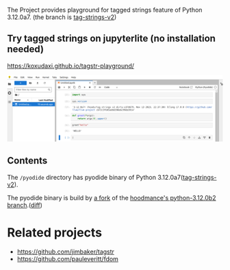 The Project provides playground for tagged strings feature of Python 3.12.0a7. (the branch is [tag-strings-v2](https://github.com/gvanrossum/cpython/tree/tag-strings-v2))

## Try tagged strings on jupyterlite (no installation needed)
 
https://koxudaxi.github.io/tagstr-playground/

![[simple](images/simple.png)](https://raw.githubusercontent.com/koxudaxi/tagstr-playground/main/docs/images/simple.png)



## Contents

The `/pyodide` directory has pyodide binary of Python 3.12.0a7([tag-strings-v2](https://github.com/gvanrossum/cpython/tree/tag-strings-v2)).

The pyodide binary is build by [a fork](https://github.com/koxudaxi/pyodide/tree/tag-strings-v2) of the [hoodmance's python-3.12.0b2 branch](https://github.com/hoodmane/pyodide/compare/python-3.12.0b2).([diff](https://github.com/hoodmane/pyodide/compare/python-3.12.0b2...koxudaxi:pyodide:tag-strings-v2))


# Related projects
- https://github.com/jimbaker/tagstr
- https://github.com/pauleveritt/fdom
